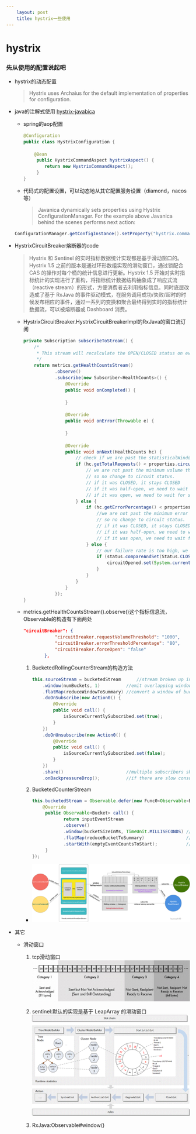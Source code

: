 ```yaml
---
    layout: post
    title: hystrix一些使用
---
```


# hystrix
### 先从使用的配置说起吧
* hystrix的动态配置
    > Hystrix uses Archaius for the default implementation of properties for configuration.

    

* java的注解式使用
    [hystrix-javabica](https://github.com/Netflix/Hystrix/tree/master/hystrix-contrib/hystrix-javanica)

    - spring的aop配置
        ```java
        @Configuration
        public class HystrixConfiguration {

            @Bean
             public HystrixCommandAspect hystrixAspect() {
                return new HystrixCommandAspect();
             }
        }
        
       ```

    - 代码式的配置设置，可以动态地从其它配置服务设置（diamond，nacos等）
        > Javanica dynamically sets properties using Hystrix ConfigurationManager. For the example above Javanica behind the scenes performs next action:
    ```java
    ConfigurationManager.getConfigInstance().setProperty("hystrix.command.getUserById.execution.isolation.thread.timeoutInMilliseconds", "500");
    
    ```

* HystrixCircuitBreaker熔断器的code
    > Hystrix 和 Sentinel 的实时指标数据统计实现都是基于滑动窗口的。Hystrix 1.5 之前的版本是通过环形数组实现的滑动窗口，通过锁配合 CAS 的操作对每个桶的统计信息进行更新。Hystrix 1.5 开始对实时指标统计的实现进行了重构，将指标统计数据结构抽象成了响应式流（reactive stream）的形式，方便消费者去利用指标信息。同时底层改造成了基于 RxJava 的事件驱动模式，在服务调用成功/失败/超时的时候发布相应的事件，通过一系列的变换和聚合最终得到实时的指标统计数据流，可以被熔断器或 Dashboard 消费。


    - HystrixCircuitBreaker.HystrixCircuitBreakerImpl的RxJava的窗口流订阅
        ```java
        private Subscription subscribeToStream() {
            /*
             * This stream will recalculate the OPEN/CLOSED status on every onNext from the health stream
             */
            return metrics.getHealthCountsStream()
                    .observe()
                    .subscribe(new Subscriber<HealthCounts>() {
                        @Override
                        public void onCompleted() {

                        }

                        @Override
                        public void onError(Throwable e) {

                        }

                        @Override
                        public void onNext(HealthCounts hc) {
                            // check if we are past the statisticalWindowVolumeThreshold
                            if (hc.getTotalRequests() < properties.circuitBreakerRequestVolumeThreshold().get()) {
                                // we are not past the minimum volume threshold for the stat window,
                                // so no change to circuit status.
                                // if it was CLOSED, it stays CLOSED
                                // if it was half-open, we need to wait for a successful command execution
                                // if it was open, we need to wait for sleep window to elapse
                            } else {
                                if (hc.getErrorPercentage() < properties.circuitBreakerErrorThresholdPercentage().get()) {
                                    //we are not past the minimum error threshold for the stat window,
                                    // so no change to circuit status.
                                    // if it was CLOSED, it stays CLOSED
                                    // if it was half-open, we need to wait for a successful command execution
                                    // if it was open, we need to wait for sleep window to elapse
                                } else {
                                    // our failure rate is too high, we need to set the state to OPEN
                                    if (status.compareAndSet(Status.CLOSED, Status.OPEN)) {
                                        circuitOpened.set(System.currentTimeMillis());
                                    }
                                }
                            }
                        }
                    });
        }
        
        ```
    - metrics.getHealthCountsStream().observe()这个指标信息流，Observable的构造有下面两处

        ```json
        "circuitBreaker": {
                    "circuitBreaker.requestVolumeThreshold": "1000",
                    "circuitBreaker.errorThresholdPercentage": "80",
                    "circuitBreaker.forceOpen": "false"
                },
        
        ```
        1. BucketedRollingCounterStream的构造方法
            ```java
            this.sourceStream = bucketedStream      //stream broken up into buckets
                .window(numBuckets, 1)          //emit overlapping windows of buckets
                .flatMap(reduceWindowToSummary) //convert a window of bucket-summaries into a single summary
                .doOnSubscribe(new Action0() {
                    @Override
                    public void call() {
                        isSourceCurrentlySubscribed.set(true);
                    }
                })
                .doOnUnsubscribe(new Action0() {
                    @Override
                    public void call() {
                        isSourceCurrentlySubscribed.set(false);
                    }
                })
                .share()                        //multiple subscribers should get same data
                .onBackpressureDrop();          //if there are slow consumers, data should not buffer
            
            ```
        2. BucketedCounterStream
            ```java
            this.bucketedStream = Observable.defer(new Func0<Observable<Bucket>>() {
                @Override
                 public Observable<Bucket> call() {
                        return inputEventStream
                        .observe()
                        .window(bucketSizeInMs, TimeUnit.MILLISECONDS) //bucket it by the counter window so we can emit to the next operator in time chunks, not on every OnNext
                        .flatMap(reduceBucketToSummary)                //for a given bucket, turn it into a long array containing counts of event types
                        .startWith(emptyEventCountsToStart);           //start it with empty arrays to make consumer logic as generic as possible (windows are always full)
                 }
            });
            
            ```

        - ![流程图](../images/hystrix-metrics-event-driven-flow.png)
* 其它
    - 滑动窗口
        1. tcp滑动窗口
            ![tcp](../images/tcp_slide_window.jpg)
        2. sentinel:默认的实现是基于 LeapArray 的滑动窗口
            ![sentinel总体设计](../images/slots.gif)
            
        3. RxJava:Observable<T>#window()
        